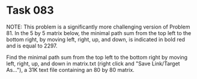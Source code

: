 # Task 083

NOTE: This problem is a significantly more challenging version of Problem 81.
In the 5 by 5 matrix below, the minimal path sum from the top left to the bottom right, by moving left, right, up, and down, is indicated in bold red and is equal to 2297.

Find the minimal path sum from the top left to the bottom right by moving left, right, up, and down in matrix.txt (right click and "Save Link/Target As..."), a 31K text file containing an 80 by 80 matrix.





